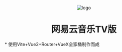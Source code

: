 
<div align="center">

![logo]('https://github.com/Groupguanfang/Netease-Vite/raw/c63b291c232e206ff30b5e21bfd798d5b4d1e7b4/src/assets/neteaselogo.png')
# 网易云音乐TV版

</div>
* 使用Vite+Vue2+Router+VueX全家桶制作而成